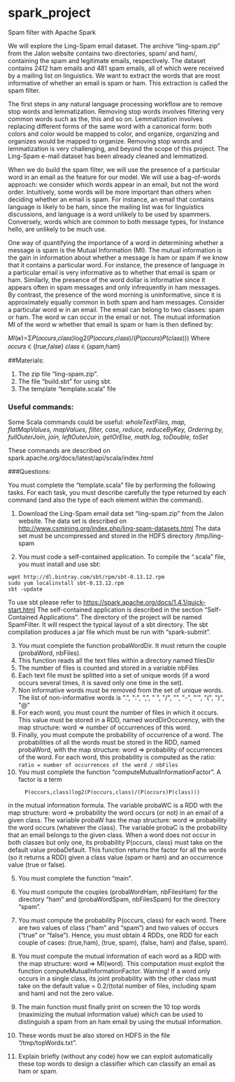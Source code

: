 # spark_project
Spam filter with Apache Spark

We will explore the Ling-Spam email dataset. The archive “ling-spam.zip” from the Jalon website contains two directories, spam/ and ham/, containing the spam and legitimate emails, respectively. The dataset contains 2412 ham emails and 481 spam emails, all of which were received by a mailing list on linguistics. We want to extract the words that are most informative of whether an email is spam or ham. This extraction is called the spam filter.

The first steps in any natural language processing workflow are to remove stop words and lemmatization. Removing stop words involves filtering very common words such as the, this and so on. Lemmatization involves replacing different forms of the same word with a canonical form: both colors and color would be mapped to color, and organize, organizing and organizes would be mapped to organize. Removing stop words and lemmatization is very challenging, and beyond the scope of this project. The Ling-Spam e-mail dataset has been already cleaned and lemmatized.

When we do build the spam filter, we will use the presence of a particular word in an email as the feature for our model. We will use a bag-of-words approach: we consider which words appear in an email, but not the word order. Intuitively, some words will be more important than others when deciding whether an email is spam. For instance, an email that contains language is likely to be ham, since the mailing list was for linguistics discussions, and language is a word unlikely to be used by spammers. Conversely, words which are common to both message types, for instance hello, are unlikely to be much use.

One way of quantifying the importance of a word in determining whether a message is spam is the Mutual Information (MI). The mutual information is the gain in information about whether a message is ham or spam if we know that it contains a particular word. For instance, the presence of language in a particular email is very informative as to whether that email is spam or ham. Similarly, the presence of the word dollar is informative since it appears often in spam messages and only infrequently in ham messages. By contrast, the presence of the word morning is uninformative, since it is approximately equally common in both spam and ham messages. Consider a particular word w in an email. The email can belong to two classes: spam or ham. The word w can occur in the email or not. The mutual information MI of the word w whether that email is spam or ham is then defined by:

𝑀𝐼(𝑤)=Σ𝑃(𝑜𝑐𝑐𝑢𝑟𝑠,𝑐𝑙𝑎𝑠𝑠)log2(𝑃(𝑜𝑐𝑐𝑢𝑟𝑠,𝑐𝑙𝑎𝑠𝑠)/(𝑃(𝑜𝑐𝑐𝑢𝑟𝑠)𝑃(𝑐𝑙𝑎𝑠𝑠))) Where 𝑜𝑐𝑐𝑢𝑟𝑠 ∈ {𝑡𝑟𝑢𝑒,𝑓𝑎𝑙𝑠𝑒} 𝑐𝑙𝑎𝑠𝑠 ∈ {𝑠𝑝𝑎𝑚,ℎ𝑎𝑚}

##Materials:
1. The zip file “ling-spam.zip”.
2. The file “build.sbt” for using sbt.
3. The template “template.scala” file


### Useful commands:

Some Scala commands could be useful: *wholeTextFiles, map, flatMapValues, mapValues,
filter, case, reduce, reduceByKey, Ordering.by, fullOuterJoin, join, leftOuterJoin, getOrElse,
math.log, toDouble, toSet*

These commands are described on spark.apache.org/docs/latest/api/scala/index.html

###Questions:

You must complete the “template.scala” file by performing the following tasks. For each task, you must describe carefully the type returned by each command (and also the type of each element within the command).

1. Download the Ling-Spam email data set “ling-spam.zip” from the Jalon website.
  The data set is described on http://www.csmining.org/index.php/ling-spam-datasets.html 
  The data set must be uncompressed and stored in the HDFS directory /tmp/ling-spam

2. You must code a self-contained application. To compile the “.scala” file, you must install and use sbt:

  ```
  wget http://dl.bintray.com/sbt/rpm/sbt-0.13.12.rpm
  sudo yum localinstall sbt-0.13.12.rpm
  sbt -update
  ```
  To use sbt please refer to https://spark.apache.org/docs/1.4.1/quick-start.html
  The self-contained application is described in the section “Self-Contained Applications”.
  The directory of the project will be named SpamFilter. It will respect the typical layout of a sbt directory.
  The sbt compilation produces a jar file which must be run with “spark-submit”.

3. You must complete the function probaWordDir. It must return the couple (probaWord, nbFiles).
  1. This function reads all the text files within a directory named filesDir
  2. The number of files is counted and stored in a variable nbFiles 
  3. Each text file must be splitted into a set of unique words (if a word occurs several times, it is saved only one time in the set).
  4. Non informative words must be removed from the set of unique words. The list of non-informative words is ".", ":", ",", " ", "/", "\", "-", "'", "(", ")", "@"
  5. For each word, you must count the number of files in which it occurs. This value must be stored in a RDD, named wordDirOccurency, with the map structure: word => number of occurrences of this word.
  6. Finally, you must compute the probability of occurrence of a word. The probabilities of all the words must be stored in the RDD, named probaWord, with the map structure: word => probability of occurrences of the word. For each word, this probability is computed as the ratio:
    ```
    ratio = number of occurrences of the word / nbFiles
    ```
4. You must complete the function “computeMutualInformationFactor”. A factor is a term
    ```
      P(occurs,class)log2(P(occurs,class)/(P(occurs)P(class)))
    ```
  in the mutual information formula. The variable probaWC is a RDD with the map structure: word => probability the word occurs (or not) in an email of a given class. The variable probaW has the map structure: word => probability the word occurs (whatever the class). The variable probaC is the probability that an email belongs to the given class. When a word does not occur in both classes but only one, its probability P(occurs, class) must take on the default value probaDefault. This function returns the factor for all the words (so it returns a RDD) given a class value (spam or ham) and an occurrence value (true or false).

5. You must complete the function “main”.
  1. You must compute the couples (probaWordHam, nbFilesHam) for the directory “ham” and (probaWordSpam, nbFilesSpam) for the directory “spam”.
  2. You must compute the probability P(occurs, class) for each word. There are two values of class (“ham” and “spam”) and two values of occurs (“true” or “false”). Hence, you must obtain 4 RDDs, one RDD for each couple of cases: (true,ham), (true, spam), (false, ham) and (false, spam).
  3. You must compute the mutual information of each word as a RDD with the map structure: word => MI(word). This computation must exploit the function computeMutualInformationFactor. Warning! If a word only occurs in a single class, its joint probability with the other class must take on the default value = 0.2/(total number of files, including spam and ham) and not the zero value.
  4. The main function must finally print on screen the 10 top words (maximizing the mutual information value) which can be used to distinguish a spam from an ham email by using the mutual information.
  5. These words must be also stored on HDFS in the file “/tmp/topWords.txt”.
  
6. Explain briefly (without any code) how we can exploit automatically these top words to design a classifier which can classify an email as ham or spam.
